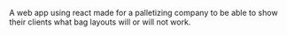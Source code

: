 A web app using react made for a palletizing company to be able to show their clients what bag layouts will or will not work.
